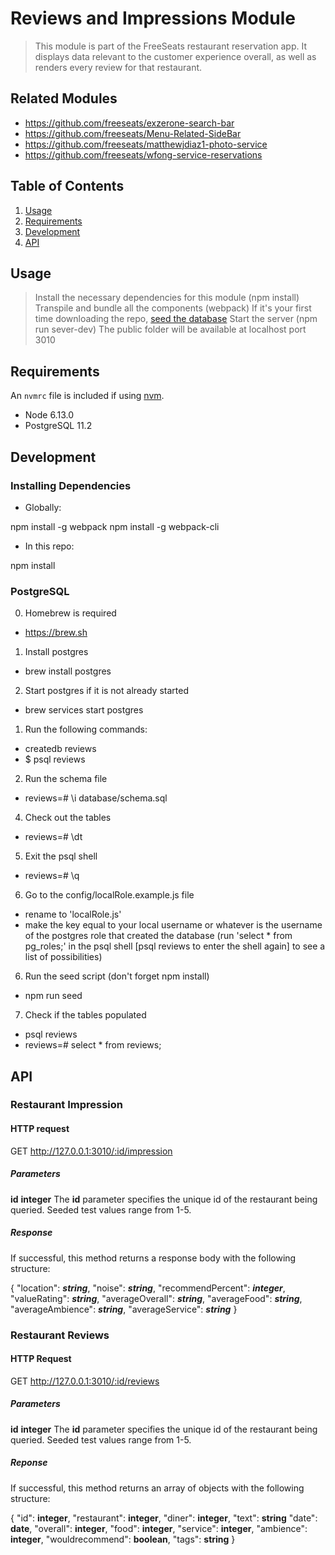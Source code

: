 # Reviews and Impressions Module

> This module is part of the FreeSeats restaurant reservation app. It displays data relevant to the customer experience overall, as well as renders every review for that restaurant.

## Related Modules

  - https://github.com/freeseats/exzerone-search-bar
  - https://github.com/freeseats/Menu-Related-SideBar
  - https://github.com/freeseats/matthewjdiaz1-photo-service
  - https://github.com/freeseats/wfong-service-reservations

## Table of Contents

1. [Usage](#Usage)
1. [Requirements](#requirements)
1. [Development](#development)
1. [API](#api)

## Usage

> Install the necessary dependencies for this module (npm install)
> Transpile and bundle all the components (webpack)
> If it's your first time downloading the repo, [seed the database](#postgresql)
> Start the server (npm run sever-dev)
> The public folder will be available at localhost port 3010

## Requirements

An `nvmrc` file is included if using [nvm](https://github.com/creationix/nvm).

- Node 6.13.0
- PostgreSQL 11.2

## Development

### Installing Dependencies

 - Globally:

npm install -g webpack
npm install -g webpack-cli

 - In this repo:

npm install

### PostgreSQL

0) Homebrew is required
  - https://brew.sh
1) Install postgres
  - brew install postgres
2) Start postgres if it is not already started
  - brew services start postgres
1) Run the following commands:
  - createdb reviews
  - $ psql reviews
2) Run the schema file
  - reviews=# \i database/schema.sql
4) Check out the tables
  - reviews=# \dt
5) Exit the psql shell
  - reviews=# \q
6) Go to the config/localRole.example.js file
  - rename to 'localRole.js'
  - make the key equal to your local username or whatever is the username of the postgres role that created the database (run 'select * from pg_roles;' in the psql shell [psql reviews to enter the shell again] to see a list of possibilities)
6) Run the seed script (don't forget npm install)
  - npm run seed
7) Check if the tables populated
  - psql reviews
  - reviews=# select * from reviews;

## API

### Restaurant Impression

#### HTTP request

GET http://127.0.0.1:3010/:id/impression

##### Parameters
**id**
**integer**
The **id** parameter specifies the unique id of the restaurant being queried. Seeded test values range from 1-5.

##### Response

If successful, this method returns a response body with the following structure:

{
  "location": **_string_**,
  "noise": **_string_**,
  "recommendPercent": **_integer_**,
  "valueRating": **_string_**,
  "averageOverall": **_string_**,
  "averageFood": **_string_**,
  "averageAmbience": **_string_**,
  "averageService": **_string_**
}

### Restaurant Reviews

#### HTTP Request

GET http://127.0.0.1:3010/:id/reviews

##### Parameters
**id**
**integer**
The **id** parameter specifies the unique id of the restaurant being queried. Seeded test values range from 1-5.

##### Reponse

If successful, this method returns an array of objects with the following structure:

{
  "id": **integer**,
  "restaurant": **integer**,
  "diner": **integer**,
  "text": **string**
  "date": **date**,
  "overall": **integer**,
  "food": **integer**,
  "service": **integer**,
  "ambience": **integer**,
  "wouldrecommend": **boolean**,
  "tags": **string**
}


